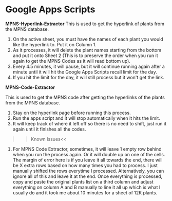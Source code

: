 # Google Apps Scripts

**MPNS-Hyperlink-Extractor**
This is used to get the hyperlink of plants from the MPNS database.

1. On the active sheet, you must have the names of each plant you would like the hyperlink to. Put it on Column 1.
2. As it processes, it will delete the plant names starting from the bottom and put it onto Sheet 2 (This is to preserve the order when you run it again to get the MPNS Codes as it will read bottom up).
3. Every 4.5 minutes, it will pause, but it will continue running again after a minute until it will hit the Google Apps Scripts recall limit for the day.
4. If you hit the limit for the day, it will still process but it won't get the link.

**MPNS-Code-Extractor**

This is used to get the MPNS code after getting the hyperlinks of the plants from the MPNS database.

1. Stay on the hyperlink page before running this process.
2. Run the apps script and it will stop automatically when it hits the limit.
3. It will keep track of where it left off so there is no need to shift, just run it again until it finishes all the codes.

>>Known Issues<<
1. For MPNS Code Extractor, sometimes, it will leave 1 empty row behind when you run the process again. Or it will double up on one of the cells. The margin of error here is if you leave it all towards the end, there will be X extra rows based on how many times you had to process. I just manually shifted the rows everytime I processed. Alternatively, you can ignore all of this and leave it at the end. Once everything is processed, copy and paste the original plants list on a third column and adjust everything on column A and B manually to line it all up which is what I usually do and it took me about 10 minutes for a sheet of 12K plants.
